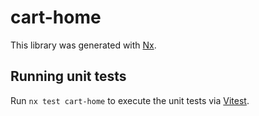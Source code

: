 # cart-home

This library was generated with [Nx](https://nx.dev).

## Running unit tests

Run `nx test cart-home` to execute the unit tests via [Vitest](https://vitest.dev/).
